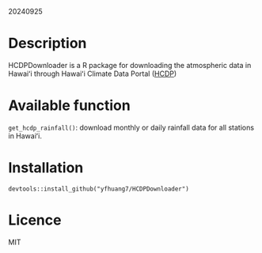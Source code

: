 20240925

# Description
HCDPDownloader is a R package for downloading the atmospheric data in Hawaiʻi through Hawaiʻi Climate Data Portal ([HCDP](https://www.hawaii.edu/climate-data-portal/))

# Available function
`get_hcdp_rainfall()`: download monthly or daily rainfall data for all stations in Hawaiʻi.

# Installation
`devtools::install_github("yfhuang7/HCDPDownloader")`

# Licence
MIT 

